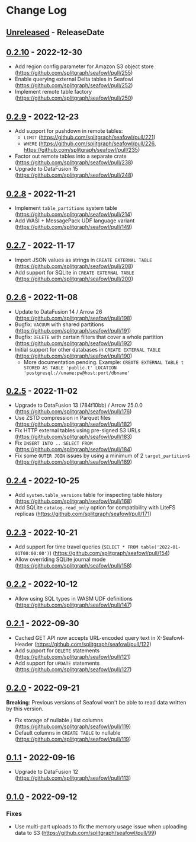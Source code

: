 # Change Log

<!-- next-header -->

## [Unreleased] - ReleaseDate

## [0.2.10] - 2022-12-30

- Add region config parameter for Amazon S3 object store
  (<https://github.com/splitgraph/seafowl/pull/255>)
- Enable querying external Delta tables in Seafowl
  (<https://github.com/splitgraph/seafowl/pull/252>)
- Implement remote table factory (<https://github.com/splitgraph/seafowl/pull/250>)

## [0.2.9] - 2022-12-23

- Add support for pushdown in remote tables:
  - `LIMIT` (<https://github.com/splitgraph/seafowl/pull/221>)
  - `WHERE` (<https://github.com/splitgraph/seafowl/pull/226>,
    <https://github.com/splitgraph/seafowl/pull/235>)
- Factor out remote tables into a separate crate (<https://github.com/splitgraph/seafowl/pull/238>)
- Upgrade to DataFusion 15 (<https://github.com/splitgraph/seafowl/pull/248>)

## [0.2.8] - 2022-11-21

- Implement `table_partitions` system table (<https://github.com/splitgraph/seafowl/pull/214>)
- Add WASI + MessagePack UDF language variant (<https://github.com/splitgraph/seafowl/pull/149>)

## [0.2.7] - 2022-11-17

- Import JSON values as strings in `CREATE EXTERNAL TABLE`
  (<https://github.com/splitgraph/seafowl/pull/208>)
- Add support for SQLite in `CREATE EXTERNAL TABLE`
  (<https://github.com/splitgraph/seafowl/pull/200>)

## [0.2.6] - 2022-11-08

- Update to DataFusion 14 / Arrow 26 (<https://github.com/splitgraph/seafowl/pull/198>)
- Bugfix: `VACUUM` with shared partitions (<https://github.com/splitgraph/seafowl/pull/191>)
- Bugfix: `DELETE` with certain filters that cover a whole partition
  (<https://github.com/splitgraph/seafowl/pull/192>)
- Initial support for other databases in `CREATE EXTERNAL TABLE`
  (<https://github.com/splitgraph/seafowl/pull/190>)
  - More documentation pending. Example:
    `CREATE EXTERNAL TABLE t STORED AS TABLE 'public.t' LOCATION 'postgresql://uname:pw@host:port/dbname'`

## [0.2.5] - 2022-11-02

- Upgrade to DataFusion 13 (784f10bb) / Arrow 25.0.0
  (<https://github.com/splitgraph/seafowl/pull/176>)
- Use ZSTD compression in Parquet files (<https://github.com/splitgraph/seafowl/pull/182>)
- Fix HTTP external tables using pre-signed S3 URLs
  (<https://github.com/splitgraph/seafowl/pull/183>)
- Fix `INSERT INTO .. SELECT FROM` (<https://github.com/splitgraph/seafowl/pull/184>)
- Fix some `OUTER JOIN` issues by using a minimum of 2 `target_partition`s
  (<https://github.com/splitgraph/seafowl/pull/189>)

## [0.2.4] - 2022-10-25

- Add `system.table_versions` table for inspecting table history
  (<https://github.com/splitgraph/seafowl/pull/168>)
- Add SQLite `catalog.read_only` option for compatibility with LiteFS replicas
  (<https://github.com/splitgraph/seafowl/pull/171>)

## [0.2.3] - 2022-10-21

- Add support for time travel queries (`SELECT * FROM table('2022-01-01T00:00:00')`)
  (<https://github.com/splitgraph/seafowl/pull/154>)
- Allow overriding SQLite journal mode (<https://github.com/splitgraph/seafowl/pull/158>)

## [0.2.2] - 2022-10-12

- Allow using SQL types in WASM UDF definitions (<https://github.com/splitgraph/seafowl/pull/147>)

## [0.2.1] - 2022-09-30

- Cached GET API now accepts URL-encoded query text in X-Seafowl-Header
  (<https://github.com/splitgraph/seafowl/pull/122>)
- Add support for `DELETE` statements (<https://github.com/splitgraph/seafowl/pull/121>)
- Add support for `UPDATE` statements (<https://github.com/splitgraph/seafowl/pull/127>)

## [0.2.0] - 2022-09-21

**Breaking**: Previous versions of Seafowl won't be able to read data written by this version.

- Fix storage of nullable / list columns (<https://github.com/splitgraph/seafowl/pull/119>)
- Default columns in `CREATE TABLE` to nullable (<https://github.com/splitgraph/seafowl/pull/119>)

## [0.1.1] - 2022-09-16

- Upgrade to DataFusion 12 (<https://github.com/splitgraph/seafowl/pull/113>)

## [0.1.0] - 2022-09-12

### Fixes

- Use multi-part uploads to fix the memory usage issue when uploading data to S3
  (<https://github.com/splitgraph/seafowl/pull/99>)

<!-- next-url -->

[unreleased]: https://github.com/splitgraph/seafowl/compare/v0.2.10...HEAD
[0.2.10]: https://github.com/splitgraph/seafowl/compare/v0.2.9...v0.2.10
[0.2.9]: https://github.com/splitgraph/seafowl/compare/v0.2.8...v0.2.9
[0.2.8]: https://github.com/splitgraph/seafowl/compare/v0.2.7...v0.2.8
[0.2.7]: https://github.com/splitgraph/seafowl/compare/v0.2.6...v0.2.7
[0.2.6]: https://github.com/splitgraph/seafowl/compare/v0.2.5...v0.2.6
[0.2.5]: https://github.com/splitgraph/seafowl/compare/v0.2.4...v0.2.5
[0.2.4]: https://github.com/splitgraph/seafowl/compare/v0.2.3...v0.2.4
[0.2.3]: https://github.com/splitgraph/seafowl/compare/v0.2.2...v0.2.3
[0.2.2]: https://github.com/splitgraph/seafowl/compare/v0.2.1...v0.2.2
[0.2.1]: https://github.com/splitgraph/seafowl/compare/v0.2.0...v0.2.1
[0.2.0]: https://github.com/splitgraph/seafowl/compare/v0.1.1...v0.2.0
[0.1.1]: https://github.com/splitgraph/seafowl/compare/v0.1.0...v0.1.1
[0.1.0]: https://github.com/splitgraph/seafowl/compare/v0.1.0-dev.4...v0.1.0
